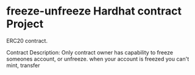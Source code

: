 # freeze-unfreeze Hardhat contract Project

ERC20 contract.

Contract Description: Only contract owner has capability to freeze someones account, or unfreeze.
when your account is freezed you can't mint, transfer